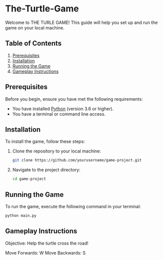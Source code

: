 # The-Turtle-Game 

Welcome to THE TURLE GAME! This guide will help you set up and run the game on your local machine.

## Table of Contents
1. [Prerequisites](#prerequisites)
2. [Installation](#installation)
3. [Running the Game](#running-the-game)
4. [Gameplay Instructions](#gameplay-instructions)

## Prerequisites
Before you begin, ensure you have met the following requirements:
- You have installed [Python](https://www.python.org/downloads/) (version 3.6 or higher).
- You have a terminal or command line access.

## Installation
To install the game, follow these steps:

1. Clone the repository to your local machine:
    ```sh
    git clone https://github.com/yourusername/game-project.git
    ```
2. Navigate to the project directory:
    ```sh
    cd game-project
    ```
## Running the Game
To run the game, execute the following command in your terminal:
```sh
python main.py
```

## Gameplay Instructions

Objective: Help the turtle cross the road!

Move Forwards: W
Move Backwards: S
